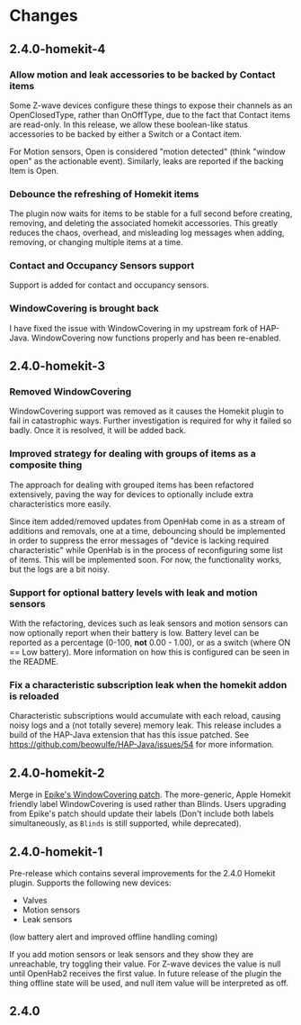 # Changes

## 2.4.0-homekit-4

### Allow motion and leak accessories to be backed by Contact items

Some Z-wave devices configure these things to expose their channels as an OpenClosedType, rather than OnOffType, due to the fact that Contact items are read-only. In this release, we allow these boolean-like status accessories to be backed by either a Switch or a Contact item.

For Motion sensors, Open is considered "motion detected" (think "window open" as the actionable event). Similarly, leaks are reported if the backing Item is Open.

### Debounce the refreshing of Homekit items

The plugin now waits for items to be stable for a full second before creating, removing, and deleting the associated homekit accessories. This greatly reduces the chaos, overhead, and misleading log messages when adding, removing, or changing multiple items at a time.

### Contact and Occupancy Sensors support

Support is added for contact and occupancy sensors.

### WindowCovering is brought back

I have fixed the issue with WindowCovering in my upstream fork of HAP-Java. WindowCovering now functions properly and has been re-enabled.

## 2.4.0-homekit-3

### Removed WindowCovering

WindowCovering support was removed as it causes the Homekit plugin to fail in catastrophic ways. Further investigation is required for why it failed so badly. Once it is resolved, it will be added back.

### Improved strategy for dealing with groups of items as a composite thing

The approach for dealing with grouped items has been refactored extensively, paving the way for devices to optionally include extra characteristics more easily.

Since item added/removed updates from OpenHab come in as a stream of additions and removals, one at a time, debouncing should be implemented in order to suppress the error messages of "device is lacking required characteristic" while OpenHab is in the process of reconfiguring some list of items. This will be implemented soon. For now, the functionality works, but the logs are a bit noisy.

### Support for optional battery levels with leak and motion sensors

With the refactoring, devices such as leak sensors and motion sensors can now optionally report when their battery is low. Battery level can be reported as a percentage (0-100, **not** 0.00 - 1.00), or as a switch (where ON == Low battery). More information on how this is configured can be seen in the README.

### Fix a characteristic subscription leak when the homekit addon is reloaded

Characteristic subscriptions would accumulate with each reload, causing noisy logs and a (not totally severe) memory leak. This release includes a build of the HAP-Java extension that has this issue patched. See https://github.com/beowulfe/HAP-Java/issues/54 for more information.


## 2.4.0-homekit-2

Merge in [Epike's WindowCovering patch](https://github.com/epike/openhab2-addons/commit/8a9ca1b2d22f8a8b589dd9e3106ba618471511ab). The more-generic, Apple Homekit friendly label WindowCovering is used rather than Blinds. Users upgrading from Epike's patch should update their labels (Don't include both labels simultaneously, as `Blinds` is still supported, while deprecated).

## 2.4.0-homekit-1

Pre-release which contains several improvements for the 2.4.0 Homekit plugin. Supports the following new devices:

* Valves
* Motion sensors
* Leak sensors

(low battery alert and improved offline handling coming)

If you add motion sensors or leak sensors and they show they are unreachable, try toggling their value. For Z-wave devices the value is null until OpenHab2 receives the first value. In future release of the plugin the thing offline state will be used, and null item value will be interpreted as off.

## 2.4.0
